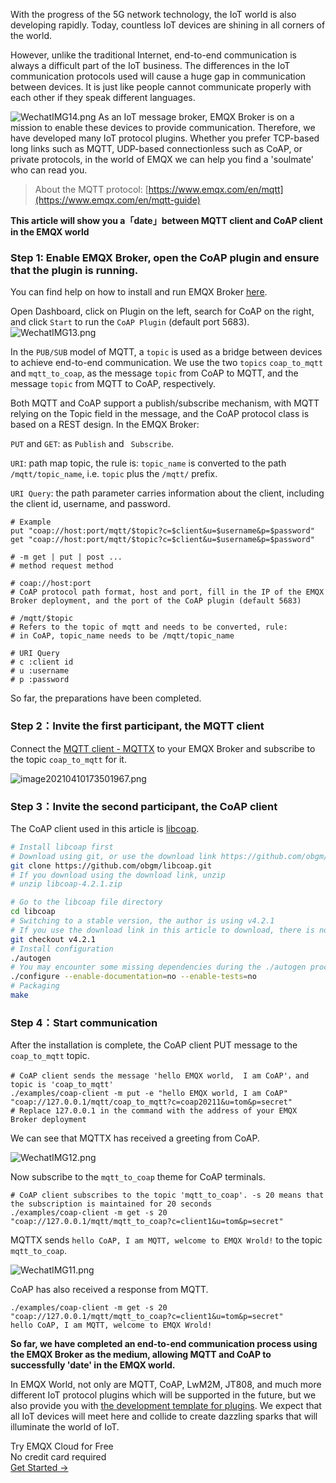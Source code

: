 With the progress of the 5G network technology, the IoT world is also developing rapidly. Today, countless IoT devices are shining in all corners of the world.

However, unlike the traditional Internet, end-to-end communication is always a difficult part of the IoT business. The differences in the IoT communication protocols used will cause a huge gap in communication between devices. It is just like people cannot communicate properly with each other if they speak different languages.

![WechatIMG14.png](https://assets.emqx.com/images/d1206132ad1e17d5ab2b8f50eb5cf9ce.png)
As an IoT message broker, EMQX Broker is on a mission to enable these devices to provide communication. Therefore, we have developed many IoT protocol plugins. Whether you prefer TCP-based long links such as MQTT, UDP-based connectionless such as CoAP, or private protocols, in the world of EMQX we can help you find a 'soulmate' who can read you.

> About the MQTT protocol: [https://www.emqx.com/en/mqtt](https://www.emqx.com/en/mqtt-guide)

**This article will show you a「date」between MQTT client and CoAP client in the EMQX world**



### Step 1: Enable EMQX Broker, open the CoAP plugin and ensure that the plugin is running.

You can find help on how to install and run EMQX Broker [here](https://www.emqx.io/docs/en/latest/).

Open Dashboard, click on Plugin on the left, search for CoAP on the right, and click `Start` to run the `CoAP Plugin` (default port 5683).
![WechatIMG13.png](https://assets.emqx.com/images/3358349652fcf16052d5354bf8fa543f.png)
	

In the `PUB/SUB` model of MQTT, a `topic` is used as a bridge between devices to achieve end-to-end communication. We use the two `topics` `coap_to_mqtt` and `mqtt_to_coap`, as the message `topic` from CoAP to MQTT, and the message `topic` from MQTT to CoAP, respectively.

Both MQTT and CoAP support a publish/subscribe mechanism, with MQTT relying on the Topic field in the message, and the CoAP protocol class is based on a REST design. In the EMQX Broker:

`PUT`  and `GET`: as `Publish` and ` Subscribe`.

`URI`: path map topic, the rule is:  `topic_name` is converted to the path `/mqtt/topic_name`, i.e. `topic` plus the `/mqtt/` prefix.

`URI Query`: the path parameter carries information about the client, including the client id, username, and password.

```shell
# Example
put "coap://host:port/mqtt/$topic?c=$client&u=$username&p=$password"
get "coap://host:port/mqtt/$topic?c=$client&u=$username&p=$password"

# -m get | put | post ...
# method request method

# coap://host:port
# CoAP protocol path format, host and port, fill in the IP of the EMQX Broker deployment, and the port of the CoAP plugin (default 5683)

# /mqtt/$topic 
# Refers to the topic of mqtt and needs to be converted, rule:
# in CoAP, topic_name needs to be /mqtt/topic_name

# URI Query
# c :client id
# u :username
# p :password
```

So far, the preparations have been completed.



### Step 2：Invite the first participant, the MQTT client

Connect the [MQTT client - MQTTX](https://mqttx.app/) to your EMQX Broker and subscribe to the topic `coap_to_mqtt` for it.

![image20210410173501967.png](https://assets.emqx.com/images/776af3a1e1205e1fd99b33e695f876ca.png)


### Step 3：Invite the second participant, the CoAP client

The CoAP client used in this article is [libcoap](https://github.com/obgm/libcoap).

```sh
# Install libcoap first
# Download using git, or use the download link https://github.com/obgm/libcoap/archive/refs/tags/v4.2.1.zip
git clone https://github.com/obgm/libcoap.git
# If you download using the download link, unzip
# unzip libcoap-4.2.1.zip

# Go to the libcoap file directory
cd libcoap
# Switching to a stable version, the author is using v4.2.1
# If you use the download link in this article to download, there is no need to switch versions.
git checkout v4.2.1
# Install configuration
./autogen
# You may encounter some missing dependencies during the ./autogen process (e.g. autoconf and automake), just follow the instructions to install the dependencies.
./configure --enable-documentation=no --enable-tests=no
# Packaging
make
```



### Step 4：Start communication

After  the installation is complete, the CoAP client PUT message to the `coap_to_mqtt` topic.

```shell
# CoAP client sends the message 'hello EMQX world,  I am CoAP'，and topic is 'coap_to_mqtt'
./examples/coap-client -m put -e "hello EMQX world, I am CoAP" "coap://127.0.0.1/mqtt/coap_to_mqtt?c=coap20211&u=tom&p=secret"
# Replace 127.0.0.1 in the command with the address of your EMQX Broker deployment
```

We can see that MQTTX has received a greeting from CoAP.

![WechatIMG12.png](https://assets.emqx.com/images/15c80f669399ee8a47ea8a0fc8e43770.png)

Now subscribe to the `mqtt_to_coap` theme for CoAP terminals.

```shell
# CoAP client subscribes to the topic 'mqtt_to_coap'. -s 20 means that the subscription is maintained for 20 seconds 
./examples/coap-client -m get -s 20 "coap://127.0.0.1/mqtt/mqtt_to_coap?c=client1&u=tom&p=secret"
```

MQTTX sends `hello CoAP, I am MQTT, welcome to EMQX Wrold!`  to the topic `mqtt_to_coap`.

![WechatIMG11.png](https://assets.emqx.com/images/1b3ace0680fef3e3d088241a01fe7cba.png)

CoAP has also received a response from MQTT.

```shell
./examples/coap-client -m get -s 20 "coap://127.0.0.1/mqtt/mqtt_to_coap?c=client1&u=tom&p=secret"
hello CoAP, I am MQTT, welcome to EMQX Wrold!
```



**So far, we have completed an end-to-end communication process using the EMQX Broker as the medium, allowing MQTT and CoAP to successfully 'date' in the EMQX world.**



In EMQX World, not only are MQTT, CoAP, LwM2M, JT808, and much more different IoT protocol plugins which will be supported in the future, but we also provide you with [the development template for plugins](https://github.com/emqx/emqx-plugin-template). We expect that all IoT devices will meet here and collide to create dazzling sparks that will illuminate the world of IoT.


<section class="promotion">
    <div>
        Try EMQX Cloud for Free
        <div class="is-size-14 is-text-normal has-text-weight-normal">No credit card required</div>
    </div>
    <a href="https://accounts.emqx.com/signup?continue=https://cloud-intl.emqx.com/console/deployments/0?oper=new" class="button is-gradient px-5">Get Started →</a >
</section>
